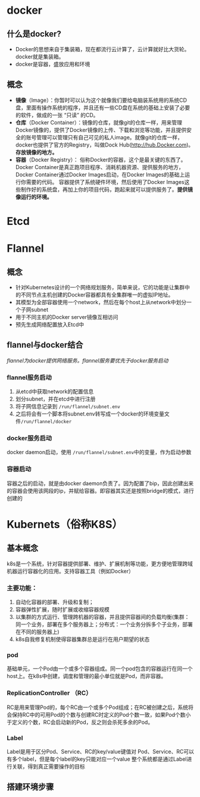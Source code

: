 # docker
## 什么是docker?
* Docker的思想来自于集装箱，现在都流行云计算了，云计算就好比大货轮。docker就是集装箱。
* docker是容器，盛放应用和环境

## 概念
* **镜像**（Image）：你暂时可以认为这个就像我们要给电脑装系统用的系统CD盘，里面有操作系统的程序，并且还有一些CD盘在系统的基础上安装了必要的软件，做成的一张 “只读” 的CD。 
* **仓库**（Docker Container）：镜像的仓库，就像git的仓库一样，用来管理Docker镜像的，提供了Docker镜像的上传、下载和浏览等功能，并且提供安全的账号管理可以管理只有自己可见的私人image。就像git的仓库一样，docker也提供了官方的Registry，叫做Dock Hub(http://hub.Docker.com)。**存放镜像的地方。**
* **容器**（Docker Registry）： 俗称Docker的容器，这个是最关键的东西了。Docker Container是真正跑项目程序、消耗机器资源、提供服务的地方，Docker Container通过Docker Images启动，在Docker Images的基础上运行你需要的代码。 容器提供了系统硬件环境，然后使用了Docker Images这些制作好的系统盘，再加上你的项目代码，跑起来就可以提供服务了。**提供镜像运行的环境。**
# Etcd

# Flannel
## 概念
* 针对Kubernetes设计的一个网络规划服务，简单来说，它的功能是让集群中的不同节点主机创建的Docker容器都具有全集群唯一的虚拟IP地址。
* 其模型为全部容器使用一个network，然后在每个host上从network中划分一个子网subnet
* 用于不同主机的Docker server镜像互相访问
* 预先生成网络配置放入Etcd中
## flannel与docker结合
_flannel为docker提供网络服务。flannel服务要优先于docker服务启动_
### flannel服务启动
1. 从etcd中获取network的配置信息
2. 划分subnet，并在etcd中进行注册
3. 将子网信息记录到 `/run/flannel/subnet.env`
4. 之后将会有一个脚本将subnet.env转写成一个docker的环境变量文件`/run/flannel/docker`
### docker服务启动
docker daemon启动，使用 `/run/flannel/subnet.env`中的变量，作为启动参数
### 容器启动
容器之后的启动，就是由docker daemon负责了。因为配置了bip，因此创建出来的容器会使用该网段的ip，并赋给容器。即容器其实还是按照bridge的模式，进行创建的

# Kubernets（俗称K8S）
## 基本概念
k8s是一个系统，针对容器提供部署、维护、扩展机制等功能，更方便地管理跨域机器运行容器化的应用。支持容器工具（例如Docker）
### 主要功能：
1. 自动化容器的部署、升级和复制；
2. 容器弹性扩展，随时扩展或收缩容器规模
3. 以集群的方式运行、管理跨机器的容器，并且提供容器间的负载均衡(集群：同一个业务，部署在多个服务器上；分布式：一个业务分拆多个子业务，部署在不同的服务器上)
4. k8s自我修复机制使得容器集群总是运行在用户期望的状态
### pod
基础单元，一个Pod由一个或多个容器组成。同一个pod包含的容器运行在同一个host上。在k8s中创建，调度和管理的最小单位就是Pod，而非容器。
### ReplicationController （RC）
RC是用来管理Pod的，每个RC由一个或多个Pod组成；在RC被创建之后，系统将会保持RC中的可用Pod的个数与创建RC时定义的Pod个数一致，如果Pod个数小于定义的个数，RC会启动新的Pod，反之则会杀死多余的Pod。
### Label
Label是用于区分Pod、Service、RC的key/value键值对
Pod、Service、RC可以有多个label，但是每个label的key只能对应一个value
整个系统都是通过Label进行关联，得到真正需要操作的目标
## 搭建环境步骤

